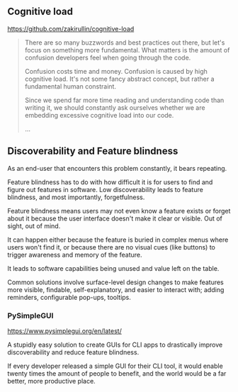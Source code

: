 ## Cognitive load
https://github.com/zakirullin/cognitive-load

>There are so many buzzwords and best practices out there, but let's focus on something more fundamental. What matters is the amount of confusion developers feel when going through the code.
>
>Confusion costs time and money. Confusion is caused by high cognitive load. It's not some fancy abstract concept, but rather a fundamental human constraint.
>
>Since we spend far more time reading and understanding code than writing it, we should constantly ask ourselves whether we are embedding excessive cognitive load into our code.
>
>...


## Discoverability and Feature blindness

As an end-user that encounters this problem constantly, it bears repeating. 

Feature blindness has to do with how difficult it is for users to find and figure out features in software. Low discoverability leads to feature blindness, and most importantly, forgetfulness. 

Feature blindness means users may not even know a feature exists or forget about it because the user interface doesn't make it clear or visible. Out of sight, out of mind.

It can happen either because the feature is buried in complex menus where users won't find it, or because there are no visual cues (like buttons) to trigger awareness and memory of the feature.

It leads to software capabilities being unused and value left on the table. 

Common solutions involve surface-level design changes to make features more visible, findable, self-explanatory, and easier to interact with; adding reminders, configurable pop-ups, tooltips.

### PySimpleGUI
https://www.pysimplegui.org/en/latest/

A stupidly easy solution to create GUIs for CLI apps to drastically improve discoverability and reduce feature blindness.

If every developer released a simple GUI for their CLI tool, it would enable twenty times the amount of people to benefit, and the world would be a far better, more productive place.

